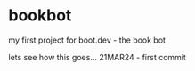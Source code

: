 # bookbot
my first project for boot.dev - the book bot

lets see how this goes...
21MAR24 - first commit